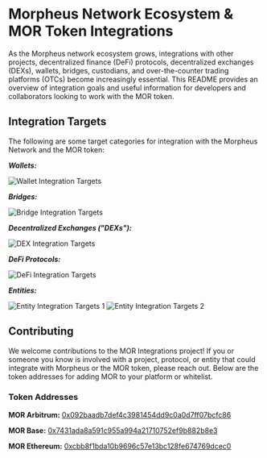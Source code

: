 # Morpheus Network Ecosystem & MOR Token Integrations

As the Morpheus network ecosystem grows, integrations with other projects, decentralized finance (DeFi) protocols, decentralized exchanges (DEXs), wallets, bridges, custodians, and over-the-counter trading platforms (OTCs) become increasingly essential. This README provides an overview of integration goals and useful information for developers and collaborators looking to work with the MOR token.


## Integration Targets

The following are some target categories for integration with the Morpheus Network and the MOR token:

**_Wallets:_**

![Wallet Integration Targets](https://github.com/user-attachments/assets/3e086a7f-8a1a-4545-820e-30104ca097c2)

**_Bridges:_**

![Bridge Integration Targets](https://github.com/user-attachments/assets/fbfa097c-e7a3-4865-930c-e6ba5ebccccb)

**_Decentralized Exchanges ("DEXs"):_**

![DEX Integration Targets](https://github.com/user-attachments/assets/bd7acb60-77a7-4c63-b32b-6986dbbb1d2f)

**_DeFi Protocols:_**

![DeFi Integration Targets](https://github.com/user-attachments/assets/e9994d9e-b5b2-4ae5-bb98-1109396d0cae)

**_Entities:_**

![Entity Integration Targets 1](https://github.com/user-attachments/assets/e8a27f18-9706-44ca-920c-a5cb96794db5)
![Entity Integration Targets 2](https://github.com/user-attachments/assets/214ae10d-4595-4339-897b-e2ad54734cf7)

## Contributing

We welcome contributions to the MOR Integrations project! If you or someone you know is involved with a project, protocol, or entity that could integrate with Morpheus or the MOR token, please reach out. Below are the token addresses for adding MOR to your platform or whitelist.

### Token Addresses

**MOR Arbitrum:** [0x092baadb7def4c3981454dd9c0a0d7ff07bcfc86](https://arbiscan.io/token/0x092baadb7def4c3981454dd9c0a0d7ff07bcfc86)

**MOR Base:** [0x7431ada8a591c955a994a21710752ef9b882b8e3](https://basescan.org/address/0x7431ada8a591c955a994a21710752ef9b882b8e3)

**MOR Ethereum:** [0xcbb8f1bda10b9696c57e13bc128fe674769dcec0](https://etherscan.io/token/0xcbb8f1bda10b9696c57e13bc128fe674769dcec0)
